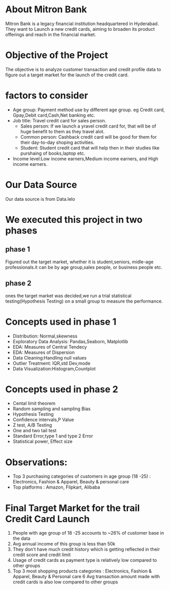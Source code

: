 # About Mitron Bank

Mitron Bank is a legacy financial institution headquartered in Hyderabad. They want to Launch a new credit cards, aiming to broaden its product offerings and reach in the financial market.

# Objective of the Project
The objective is to analyze customer transaction and credit profile data to figure out a target market for the launch of the credit card.

# factors to consider
+ Age group: Payment method use by different age group. eg Credit card, Gpay,Debit card,Cash,Net banking etc.
+ Job title: Travel credit card for sales person.
    - Sales person: If we launch a yravel credit card for, that will be of huge benefit to them as they travel alot.
    + Common person: Cashback credit card will be good for them for their day-to-day shoping activities.
    + Student: Student credit card that will help then in their studies like purshaing of books,laptop etc.
+ Income level:Low income earners,Medium income earners, and High income earners.

# Our Data Source
Our data source is from Data.lelo

# We executed this project in two phases
## phase 1
Figured out the target market, whether it is student,seniors, midle-age professionals.it can be by age group,sales people, or business people etc.

## phase 2
ones the target market was decided,we run a trial statistical testing(Hypothesis Testing) on a small group to measure the performance.

# Concepts used in phase 1
+ Distribution: Normal,skewness
+ Exploratory Data Analysis: Pandas,Seaborn, Matplotlib
+ EDA: Measures of Central Tendecy
+ EDA: Measures of Dispersion
+ Data Cleaning:Handling null values
+ Outlier Treatment: IQR,std Dev,mode
+ Data Visualization:Histogram,Countplot
   
# Concepts used in phase 2
+ Cental limit theorem
+ Random sampling and sampling Bias
+ Hypothesis Testing
+ Confidence intervals,P Value
+ Z test, A/B Testing
+ One and two tail test
+ Standard Error,type 1 and type 2 Error
+ Statistical power, Effect size

# Observations:
+ Top 3 purchasing categories of customers in age group (18 -25) : Electronics, Fashion & Apparel, Beauty & personal care
+ Top platforms : Amazon, Flipkart, Alibaba

# Final Target Market for the trail Credit Card Launch

1. People with age group of 18 -25 accounts to ~26% of customer base in the data
2. Avg annual income of this group is less than 50k
3. They don't have much credit history which is getting reflected in their credit score and credit limit
4. Usage of credit cards as payment type is relatively low compared to other groups
5. Top 3 most shopping products categories : Electronics, Fashion & Apparel, Beauty & Personal care
6 Avg transaction amount made with credit cards is also low compared to other groups
